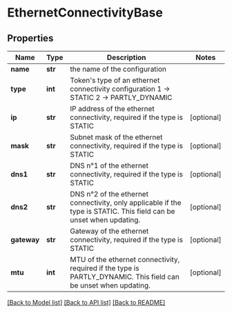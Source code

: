 # EthernetConnectivityBase

## Properties
Name | Type | Description | Notes
------------ | ------------- | ------------- | -------------
**name** | **str** | the name of the configuration | 
**type** | **int** | Token&#x27;s type of an ethernet connectivity configuration 1 -&gt; STATIC 2 -&gt; PARTLY_DYNAMIC  | 
**ip** | **str** | IP address of the ethernet connectivity, required if the type is STATIC | [optional] 
**mask** | **str** | Subnet mask of the ethernet connectivity, required if the type is STATIC | [optional] 
**dns1** | **str** | DNS n°1 of the ethernet connectivity, required if the type is STATIC | [optional] 
**dns2** | **str** | DNS n°2 of the ethernet connectivity, only applicable if the type is STATIC. This field can be unset when updating. | [optional] 
**gateway** | **str** | Gateway of the ethernet connectivity, required if the type is STATIC | [optional] 
**mtu** | **int** | MTU of the ethernet connectivity, required if the type is PARTLY_DYNAMIC. This field can be unset when updating. | [optional] 

[[Back to Model list]](../README.md#documentation-for-models) [[Back to API list]](../README.md#documentation-for-api-endpoints) [[Back to README]](../README.md)

